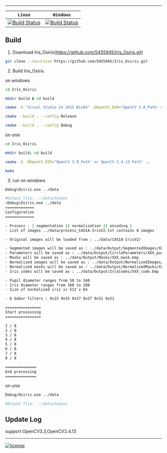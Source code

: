  
---
| **`Linux`** | **`Windows`** |
|-----------------|---------------------|
| [![Build Status](https://www.travis-ci.org/5455945/Iris_Osiris.svg?branch=master)](https://www.travis-ci.org/5455945/Iris_Osiris) | [![Build Status](https://ci.appveyor.com/project/5455945/iris-osiris?branch=master&svg=true)](https://ci.appveyor.com/project/5455945/iris-osiris) |


Build
---

1. Download Iris_Osiris(https://github.com/5455945/Iris_Osiris.git)
```bash
git clone --recursive https://github.com/5455945/Iris_Osiris.git
```

2. Build Iris_Osiris.

on windows
```bash
cd Iris_Osiris

mkdir build & cd build

cmake -G "Visual Studio 14 2015 Win64" -DOpenCV_DIR="OpenCV 3.0_Path' or OpenCV 2.4.13 Path" ..

cmake --build . --config Release

cmake --build . --config Debug

```

on unix
```bash
cd Iris_Osiris

mkdir build; cd build

cmake -G -DOpenCV_DIR="OpenCV 3.0_Path' or OpenCV 2.4.13 Path" ..

make
```

3. run
on windows
```bash
Debug\Osiris.exe ../data
```

```bash
#Output file: ../data/Output
>Debug\Osiris.exe ../data
=============
Configuration
=============

- Process : | segmentation || normalization || encoding |
- List of images ../data/process_CASIA-IrisV2.txt contains 8 images

- Original images will be loaded from : ../data/CASIA-IrisV2/

- Segmented images will be saved as : ../data/Output/SegmentedImages/XXX_segm.bmp
- Parameters will be saved as : ../data/Output/CircleParameters/XXX_para.txt
- Masks will be saved as : ../data/Output/Masks/XXX_mask.bmp
- Normalized images will be saved as : ../data/Output/NormalizedImages/XXX_imno.bmp
- Normalized masks will be saved as : ../data/Output/NormalizedMasks/XXX_mano.bmp
- Iris codes will be saved as : ../data/Output/IrisCodes/XXX_code.bmp

- Pupil diameter ranges from 50 to 160
- Iris diameter ranges from 160 to 280
- Size of normalized iris is 512 x 64

- 6 Gabor filters : 9x15 9x15 9x27 9x27 9x51 9x51

================
Start processing
================

1 / 8
2 / 8
3 / 8
4 / 8
5 / 8
6 / 8
7 / 8
8 / 8

==============
End processing
==============
```

on unix
```bash
Debug/Osiris.exe ../data

#Output file: ../data/Output

```

Update Log
---
support OpenCV3.3,OpenCV2.4.13

---
[![license](https://img.shields.io/github/license/mashape/apistatus.svg?maxAge=2592000)](https://github.com/5455945/Iris_Osiris/blob/master/LICENSE)

